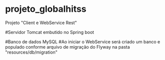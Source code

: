 # projeto_globalhitss
Projeto "Client e WebService Rest"

#Servidor Tomcat embutido no Spring boot

#Banco de dados MySQL
#Ao iniciar o WebService será criado um banco e populado conforme arquivo de migração do Flyway na pasta "resources/db/migration"


